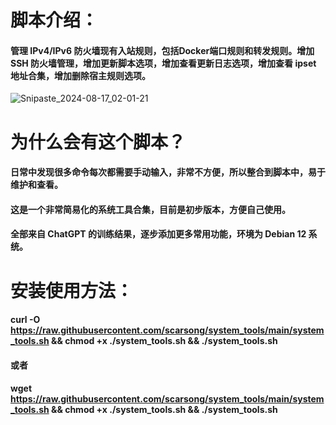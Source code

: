 # 脚本介绍：
#### 管理 IPv4/IPv6 防火墙现有入站规则，包括Docker端口规则和转发规则。增加 SSH 防火墙管理，增加更新脚本选项，增加查看更新日志选项，增加查看 ipset 地址合集，增加删除宿主规则选项。
![Snipaste_2024-08-17_02-01-21](https://github.com/user-attachments/assets/aa160284-a627-4988-8d2e-269ac7ab5098)
# 为什么会有这个脚本？
#### 日常中发现很多命令每次都需要手动输入，非常不方便，所以整合到脚本中，易于维护和查看。
#### 这是一个非常简易化的系统工具合集，目前是初步版本，方便自己使用。
#### 全部来自 ChatGPT 的训练结果，逐步添加更多常用功能，环境为 Debian 12 系统。
# 安装使用方法：
#### curl -O https://raw.githubusercontent.com/scarsong/system_tools/main/system_tools.sh && chmod +x ./system_tools.sh && ./system_tools.sh

#### 或者

#### wget https://raw.githubusercontent.com/scarsong/system_tools/main/system_tools.sh && chmod +x ./system_tools.sh && ./system_tools.sh
